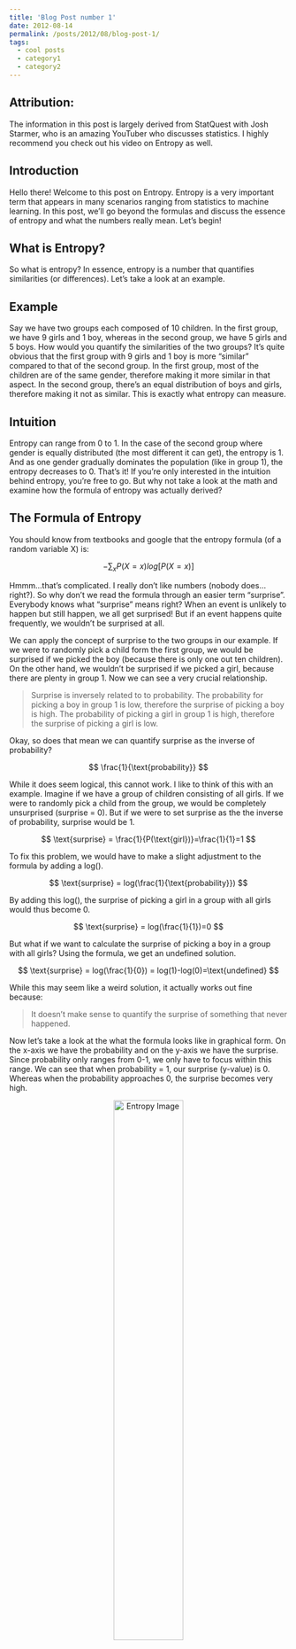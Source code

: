 ```yaml
---
title: 'Blog Post number 1'
date: 2012-08-14
permalink: /posts/2012/08/blog-post-1/
tags:
  - cool posts
  - category1
  - category2
---
```


## Attribution:

The information in this post is largely derived from StatQuest with Josh Starmer, who is an amazing YouTuber who discusses statistics. I highly recommend you check out his video on Entropy as well.

## Introduction

Hello there! Welcome to this post on Entropy. Entropy is a very important term that appears in many scenarios ranging from statistics to machine learning. In this post, we’ll go beyond the formulas and discuss the essence of entropy and what the numbers really mean. Let’s begin!

## What is Entropy?

So what is entropy? In essence, entropy is a number that quantifies similarities (or differences). Let’s take a look at an example.

## Example

Say we have two groups each composed of 10 children. In the first group, we have 9 girls and 1 boy, whereas in the second group, we have 5 girls and 5 boys. How would you quantify the similarities of the two groups? It’s quite obvious that the first group with 9 girls and 1 boy is more “similar” compared to that of the second group. In the first group, most of the children are of the same gender, therefore making it more similar in that aspect. In the second group, there’s an equal distribution of boys and girls, therefore making it not as similar. This is exactly what entropy can measure.

## Intuition

Entropy can range from 0 to 1. In the case of the second group where gender is equally distributed (the most different it can get), the entropy is 1. And as one gender gradually dominates the population (like in group 1), the entropy decreases to 0. That’s it! If you’re only interested in the intuition behind entropy, you’re free to go. But why not take a look at the math and examine how the formula of entropy was actually derived?

## The Formula of Entropy

You should know from textbooks and google that the entropy formula (of a random variable X) is:

$$
-\sum_x{P(X=x)log[P(X=x)]}
$$

Hmmm…that’s complicated. I really don’t like numbers (nobody does…right?). So why don’t we read the formula through an easier term “surprise”. Everybody knows what “surprise” means right? When an event is unlikely to happen but still happen, we all get surprised! But if an event happens quite frequently, we wouldn’t be surprised at all. 

We can apply the concept of surprise to the two groups in our example. If we were to randomly pick a child form the first group, we would be surprised if we picked the boy (because there is only one out ten children). On the other hand, we wouldn’t be surprised if we picked a girl, because there are plenty in group 1. Now we can see a very crucial relationship.

> Surprise is inversely related to to probability. The probability for picking a boy in group 1 is low, therefore the surprise of picking a boy is high. The probability of picking a girl in group 1 is high, therefore the surprise of picking a girl is low.

Okay, so does that mean we can quantify surprise as the inverse of probability?

$$
\frac{1}{\text{probability}}
$$

While it does seem logical, this cannot work. I like to think of this with an example. Imagine if we have a group of children consisting of all girls. If we were to randomly pick a child from the group, we would be completely unsurprised (surprise = 0). But if we were to set surprise as the the inverse of probability, surprise would be 1.

$$
\text{surprise} = \frac{1}{P(\text{girl})}=\frac{1}{1}=1
$$

To fix this problem, we would have to make a slight adjustment to the formula by adding a log(). 

$$
\text{surprise} = log(\frac{1}{\text{probability}})
$$

By adding this log(), the surprise of picking a girl in a group with all girls would thus become 0.

$$
\text{surprise} = log(\frac{1}{1})=0
$$

But what if we want to calculate the surprise of picking a boy in a group with all girls? Using the formula, we get an undefined solution.

$$
\text{surprise} = log(\frac{1}{0}) = log(1)-log(0)=\text{undefined}
$$

While this may seem like a weird solution, it actually works out fine because:

> It doesn’t make sense to quantify the surprise of something that never happened.

Now let’s take a look at the what the formula looks like in graphical form. On the x-axis we have the probability and on the y-axis we have the surprise. Since probability only ranges from 0-1, we only have to focus within this range. We can see that when probability = 1, our surprise (y-value) is 0. Whereas when the probability approaches 0, the surprise becomes very high.

<div style="text-align: center;">
    <img src="/images/entropy.png" alt="Entropy Image" style="width: 50%; max-width: 300px;">
</div>

Ok, now that we’ve understood the concept of “surprise” and the formula behind it, let’s connect this term back to entropy, our focus of this post. Let’s also go back to our example of the two groups (in the first group, we have 9 girls and 1 boy, whereas in the second group, we have 5 girls and 5 boys). We can calculate the surprise of picking a child girl (or boy) from both of the groups)

| Group | P(Boy) | Boy                       | P(Girl) | Girl                      |
|-------|--------|---------------------------|---------|---------------------------|
| 1     | 0.1    | $\log\left(\frac{1}{0.1}\right) \approx 3.32$ | 0.9     | $\log\left(\frac{1}{0.9}\right) \approx 0.15$ |
| 2     | 0.5    | $\log\left(\frac{1}{0.5}\right) = 1$          | 0.5     | $\log\left(\frac{1}{0.5}\right) = 1$          |


Now for both of the groups, we can calculate the expected value of surprise (denoted by $E(surprise)$). You may recall that we can find the expected value a variable through the formula:

$$
\text{Expected Value of X} = \sum_x{x \cdot P(x)} 
$$

Therefore, we can apply this formula to find the expected value of surprise

$$
\text{Expected Value of Surprise} = \sum_x{\text{Surprise of x} \cdot P(x)} 
$$

So for two groups, we can find the expected value of surprise like this:

$$
\begin{align*}
\text{Expected Surprise of Group 1} &= (3.32)(0.1) + (0.15)(0.9) = 0.47 \\
\text{Expected Surprise of Group 2} &= (1)(0.5) + (1)(0.5) = 1
\end{align*}
$$

This shouldn’t be too hard to comprehend. But what does this expected value of surprise have anything to do with entropy? If you haven’t already realized, you have just calculated entropy! That’s right! Entropy is really just the expected value of surprise. Let’s put the formula of entropy and the expected value of surprise side by side.

$$
\begin{align*}
\text{Entropy} &= -\sum_x{P(X=x) \log[P(X=x)]} \\
\text{Expected Value of Surprise} &= \sum_x{\text{Surprise of } x \cdot P(x)}
\end{align*}
$$

Hmmm..these two formulas don’t look the same at all. But let me do a little bit of magic.

1. Plug in the formula for surprise

$$
\text{Expected Value of Surprise} = \sum_x{log(\frac{1}{P(x))}) \cdot P(x)} 
$$

2. Expand the log

$$
\text{Expected Value of Surprise} = \sum_x{[log(1)-log(P(x))] \cdot P(x)} 
$$

3. log(1) = 0

$$
\text{Expected Value of Surprise} = \sum_x{[0-log(P(x))] \cdot P(x)} 
$$

4. Expand the equation

$$
\text{Expected Value of Surprise} = \sum_x{-log(P(x)) \cdot P(x)} 
$$

5. move the negative sign out

$$
\text{Expected Value of Surprise} = -\sum_x{P(x) \cdot log(P(x))} 
$$

Tada! Now let’s compare it to the formula of Entropy again.

$$
\text{Entropy}=-\sum_x{P(X=x)log[P(X=x)]}
$$

They’re really the same thing right! Let’s conclude a little bit real quick.

> Entropy is a way to quantify similarities (or differences). To be specific, it is also the expected value of surprise. When a group has high homogeneity (like group 1 in our example, our expected value of surprise would lean more towards the lower end since we wouldn’t be very surprised to pick out

To wrap up, let’s explore some applications of entropy.

First, as we’ve discussed, entropy can be used to measure the spread (or uncertainty) of a discrete variable. We have to undersand that variance (the measure of spread for numerical variables) don’t exist for categorical variables. Therefore, an alternative measure that we can use is entropy. Entropy and variance aren’t exactly the same thing, but entropy does provide an indication on how uniformly distributed a discrete distribution is. When the discrete distribution is most fairly distributed (a uniform distribution), the entropy is 1. When the distribution is focused all on one outcome, the entropy is 0. Feel free to try putting this in the equation and see for yourself.

Headings are cool
======

You can have many headings
======

Aren't headings cool?
------
